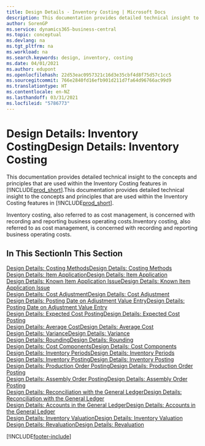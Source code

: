 ```yaml
---
title: Design Details - Inventory Costing | Microsoft Docs
description: This documentation provides detailed technical insight to the concepts and principles that are used within the Inventory Costing features in Business Central.
author: SorenGP
ms.service: dynamics365-business-central
ms.topic: conceptual
ms.devlang: na
ms.tgt_pltfrm: na
ms.workload: na
ms.search.keywords: design, inventory, costing
ms.date: 04/01/2021
ms.author: edupont
ms.openlocfilehash: 22d53eac0957321c16d3e35cbf4d8f75d57c1cc5
ms.sourcegitcommit: 766e2840fd16efb901d211d7fa64d96766ac99d9
ms.translationtype: HT
ms.contentlocale: en-NZ
ms.lasthandoff: 03/31/2021
ms.locfileid: "5786773"
---
```

# <a name="design-details-inventory-costing"></a><span data-ttu-id="f16bb-103">Design Details: Inventory Costing</span><span class="sxs-lookup"><span data-stu-id="f16bb-103">Design Details: Inventory Costing</span></span>
<span data-ttu-id="f16bb-104">This documentation provides detailed technical insight to the concepts and principles that are used within the Inventory Costing features in [!INCLUDE[prod_short](includes/prod_short.md)].</span><span class="sxs-lookup"><span data-stu-id="f16bb-104">This documentation provides detailed technical insight to the concepts and principles that are used within the Inventory Costing features in [!INCLUDE[prod_short](includes/prod_short.md)].</span></span>  

<span data-ttu-id="f16bb-105">Inventory costing, also referred to as cost management, is concerned with recording and reporting business operating costs.</span><span class="sxs-lookup"><span data-stu-id="f16bb-105">Inventory costing, also referred to as cost management, is concerned with recording and reporting business operating costs.</span></span>  

## <a name="in-this-section"></a><span data-ttu-id="f16bb-106">In This Section</span><span class="sxs-lookup"><span data-stu-id="f16bb-106">In This Section</span></span>  
[<span data-ttu-id="f16bb-107">Design Details: Costing Methods</span><span class="sxs-lookup"><span data-stu-id="f16bb-107">Design Details: Costing Methods</span></span>](design-details-costing-methods.md)  
[<span data-ttu-id="f16bb-108">Design Details: Item Application</span><span class="sxs-lookup"><span data-stu-id="f16bb-108">Design Details: Item Application</span></span>](design-details-item-application.md)  
[<span data-ttu-id="f16bb-109">Design Details: Known Item Application Issue</span><span class="sxs-lookup"><span data-stu-id="f16bb-109">Design Details: Known Item Application Issue</span></span>](design-details-inventory-zero-level-open-item-ledger-entries.md)  
[<span data-ttu-id="f16bb-110">Design Details: Cost Adjustment</span><span class="sxs-lookup"><span data-stu-id="f16bb-110">Design Details: Cost Adjustment</span></span>](design-details-cost-adjustment.md)  
[<span data-ttu-id="f16bb-111">Design Details: Posting Date on Adjustment Value Entry</span><span class="sxs-lookup"><span data-stu-id="f16bb-111">Design Details: Posting Date on Adjustment Value Entry</span></span>](design-details-inventory-adjustment-value-entry-posting-date.md)  
[<span data-ttu-id="f16bb-112">Design Details: Expected Cost Posting</span><span class="sxs-lookup"><span data-stu-id="f16bb-112">Design Details: Expected Cost Posting</span></span>](design-details-expected-cost-posting.md)  
[<span data-ttu-id="f16bb-113">Design Details: Average Cost</span><span class="sxs-lookup"><span data-stu-id="f16bb-113">Design Details: Average Cost</span></span>](design-details-average-cost.md)  
[<span data-ttu-id="f16bb-114">Design Details: Variance</span><span class="sxs-lookup"><span data-stu-id="f16bb-114">Design Details: Variance</span></span>](design-details-variance.md)  
[<span data-ttu-id="f16bb-115">Design Details: Rounding</span><span class="sxs-lookup"><span data-stu-id="f16bb-115">Design Details: Rounding</span></span>](design-details-rounding.md)  
[<span data-ttu-id="f16bb-116">Design Details: Cost Components</span><span class="sxs-lookup"><span data-stu-id="f16bb-116">Design Details: Cost Components</span></span>](design-details-cost-components.md)  
[<span data-ttu-id="f16bb-117">Design Details: Inventory Periods</span><span class="sxs-lookup"><span data-stu-id="f16bb-117">Design Details: Inventory Periods</span></span>](design-details-inventory-periods.md)  
[<span data-ttu-id="f16bb-118">Design Details: Inventory Posting</span><span class="sxs-lookup"><span data-stu-id="f16bb-118">Design Details: Inventory Posting</span></span>](design-details-inventory-posting.md)  
[<span data-ttu-id="f16bb-119">Design Details: Production Order Posting</span><span class="sxs-lookup"><span data-stu-id="f16bb-119">Design Details: Production Order Posting</span></span>](design-details-production-order-posting.md)  
[<span data-ttu-id="f16bb-120">Design Details: Assembly Order Posting</span><span class="sxs-lookup"><span data-stu-id="f16bb-120">Design Details: Assembly Order Posting</span></span>](design-details-assembly-order-posting.md)  
[<span data-ttu-id="f16bb-121">Design Details: Reconciliation with the General Ledger</span><span class="sxs-lookup"><span data-stu-id="f16bb-121">Design Details: Reconciliation with the General Ledger</span></span>](design-details-reconciliation-with-the-general-ledger.md)  
[<span data-ttu-id="f16bb-122">Design Details: Accounts in the General Ledger</span><span class="sxs-lookup"><span data-stu-id="f16bb-122">Design Details: Accounts in the General Ledger</span></span>](design-details-accounts-in-the-general-ledger.md)  
[<span data-ttu-id="f16bb-123">Design Details: Inventory Valuation</span><span class="sxs-lookup"><span data-stu-id="f16bb-123">Design Details: Inventory Valuation</span></span>](design-details-inventory-valuation.md)  
[<span data-ttu-id="f16bb-124">Design Details: Revaluation</span><span class="sxs-lookup"><span data-stu-id="f16bb-124">Design Details: Revaluation</span></span>](design-details-revaluation.md)


[!INCLUDE[footer-include](includes/footer-banner.md)]